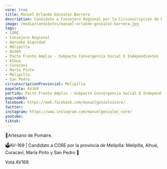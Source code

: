 ```yaml
---
core: true
title: Manuel Orlando Gonzalez Barrera
description: Candidato a Consejero Regional por la Circunscripción de Melipilla
image: /media/candidatos/manuel-orlando-gonzalez-barrera.jpg
tags:
- CORE
- Consejero Regional
- Apruebo Dignidad
- Melipilla
- AV169
- Pacto Frente Amplio - Subpacto Convergencia Social E Independientes - Convergencia Social
- Alhue
- Curacavi
- Maria Pinto
- Melipilla
- San Pedro
circunscripcionProvincial: Melipilla
papeleta: AV169
partido: Pacto Frente Amplio - Subpacto Convergencia Social E Independientes - Convergencia Social
paginaWeb:
facebook: https://web.facebook.com/manuelgonzalezcore/
twitter:
instagram: https://www.instagram.com/manuelgonzalez_core/
youtube:
tiktok:
---
```

🏺Artesano de Pomaire.

🗳AV-169 | Candidato a CORE por la provincia de Melipilla: Melipilla, Alhué, Curacaví, María Pinto y San Pedro 🌱

Vota AV169.
